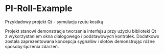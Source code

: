 # PI-Roll-Example
Przykładowy projekt Qt - symulacja rzutu kostką

Projekt stanowi demonstracje tworzenia interfejsu przy użyciu biblioteki
Qt z wykorzystaniem okna dialogowego i podstawowych kontrolek. Dodatkowo
została zaprezentowana koncepcja sygnałów i slotów demonstrując różne
sposoby łączenia zdarzeń.
